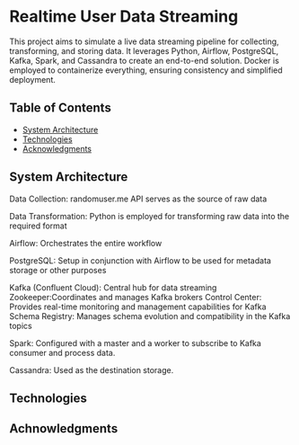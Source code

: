 # Realtime User Data Streaming
This project aims to simulate a live data streaming pipeline for collecting, transforming, and storing data. It leverages Python, Airflow, PostgreSQL, Kafka, Spark, and Cassandra to create an end-to-end solution. Docker is employed to containerize everything, ensuring consistency and simplified deployment.
<!--
<p align="center">
  <img src="assets/DeliveryAppDemo.gif" alt="animated" width='200' />
</p>
-->

## Table of Contents

- [System Architecture](#usage)
- [Technologies](#configuration)
- [Acknowledgments](#acknowledgments)

## System Architecture
Data Collection: randomuser.me API serves as the source of raw data

Data Transformation: Python is employed for transforming raw data into the required format

Airflow: Orchestrates the entire workflow 

PostgreSQL: Setup in conjunction with Airflow to be used for metadata storage or other purposes 

Kafka (Confluent Cloud): Central hub for data streaming
  Zookeeper:Coordinates and manages Kafka brokers 
  Control Center: Provides real-time monitoring and management capabilities for Kafka 
  Schema Registry: Manages schema evolution and compatibility in the Kafka topics

Spark: Configured with a master and a worker to subscribe to Kafka consumer and process data. 

Cassandra: Used as the destination storage.

## Technologies

## Achnowledgments

